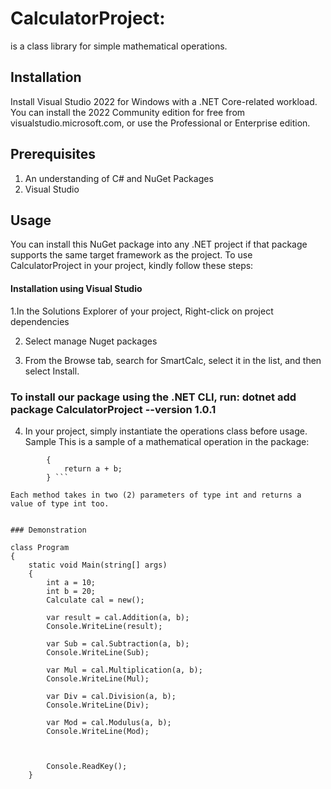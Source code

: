 # CalculatorProject:
is a class library for simple mathematical operations.

## Installation
Install Visual Studio 2022 for Windows with a .NET Core-related workload.
You can install the 2022 Community edition for free from visualstudio.microsoft.com, or use the Professional or Enterprise edition.
## Prerequisites
1. An understanding of C# and NuGet Packages
2. Visual Studio
## Usage
You can install this NuGet package into any .NET project if that package supports the same target framework as the project. To use CalculatorProject in your project, kindly follow these steps:

#### Installation using Visual Studio
1.In the Solutions Explorer of your project, Right-click on project dependencies

2. Select manage Nuget packages

3. From the Browse tab, search for SmartCalc, select it in the list, and then select Install.

### To install our package using the .NET CLI, run: dotnet add package CalculatorProject --version 1.0.1
4. In your project, simply instantiate the operations class before usage.
Sample
This is a sample of a mathematical operation in the package:

```public int Addition(int a, int b)
        {
            return a + b;
        } ```
        
Each method takes in two (2) parameters of type int and returns a value of type int too.


### Demonstration

class Program
{
    static void Main(string[] args)
    {
        int a = 10;
        int b = 20;
        Calculate cal = new();

        var result = cal.Addition(a, b);
        Console.WriteLine(result);
        
        var Sub = cal.Subtraction(a, b);
        Console.WriteLine(Sub);

        var Mul = cal.Multiplication(a, b);
        Console.WriteLine(Mul);

        var Div = cal.Division(a, b);
        Console.WriteLine(Div);

        var Mod = cal.Modulus(a, b);
        Console.WriteLine(Mod);

       

        Console.ReadKey();
    }
